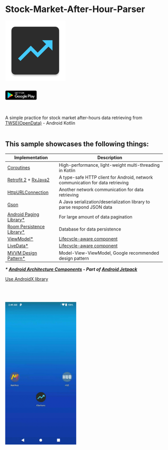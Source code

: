 # Stock-Market-After-Hour-Parser
[<img align="center" src ="app/src/main/res/mipmap-xxxhdpi/ic_app_icon.png">](https://play.google.com/store/apps/details?id=com.shigaga.stockmarketafterhourparser)<br>
<br>

[<img src="app/src/main/res/mipmap-xxxhdpi/googleplay_logo.png" width="20%" height="20%" align="center" valign="center">](https://play.google.com/store/apps/details?id=com.shigaga.stockmarketafterhourparser)<br>
<br>
<br>

A simple practice for stock market after-hours data retrieving from [TWSE(OpenData)](https://data.gov.tw/dataset/11549#r0) - Android Kotlin
<br>
<br>

## This sample showcases the following things:

| Implementation | Description |
| --- | --- |
| [Coroutines](https://developer.android.com/kotlin/coroutines) | High-performance, light-weight multi-threading in Kotlin |
| [Retrofit 2](https://square.github.io/retrofit/) + [RxJava2](https://github.com/ReactiveX/RxJava) | A type-safe HTTP client for Android, network communication for data retrieving |
| [HttpURLConnection](https://developer.android.com/reference/java/net/HttpURLConnection) | Another network communication for data retrieving |
| [Gson](https://github.com/google/gson) | A Java serialization/deserialization library to parse respond JSON data |
| [Android Paging Library*](https://developer.android.com/topic/libraries/architecture/paging/) | For large amount of data pagination |
| [Room Persistence Library*](https://developer.android.com/topic/libraries/architecture/room) | Database for data persistence |
| [ViewModel*](https://developer.android.com/topic/libraries/architecture/viewmodel) | [Lifecycle-aware component](https://developer.android.com/topic/libraries/architecture/lifecycle) |
| [LiveData*](https://developer.android.com/topic/libraries/architecture/livedata)| [Lifecycle-aware component](https://developer.android.com/topic/libraries/architecture/lifecycle) |
| [MVVM Design Pattern*](https://medium.com/upday-devs/android-architecture-patterns-part-3-model-view-viewmodel-e7eeee76b73b) | Model-View-ViewModel, Google recommended design pattern |

___* [Android Architecture Components](https://developer.android.com/topic/libraries/architecture) - Part of [Android Jetpack](https://developer.android.com/jetpack)___

[Use AndroidX library](https://developer.android.com/jetpack/androidx)

<br>
<br>
<br>
<img src="app/src/main/res/mipmap-xxxhdpi/AfterHoursDemo.gif" width="45%" height="45%" align="center" valign="center">
<br>
<br>
<br>
<br>
